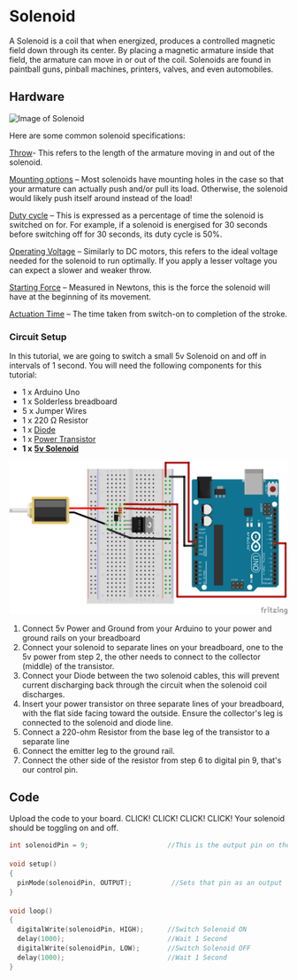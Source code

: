 # Solenoid

A Solenoid is a coil that when energized, produces a controlled magnetic field down through its center. By placing a magnetic armature inside that field, the armature can move in or out of the coil. Solenoids are found in paintball guns, pinball machines, printers, valves, and even automobiles.

## Hardware
![Image of Solenoid](./Images/solenoid.jpg)

Here are some common solenoid specifications:

<u>Throw</u>- This refers to the length of the armature moving in and out of the solenoid.

<u>Mounting options</u> – Most solenoids have mounting holes in the case so that your armature can actually push and/or pull its load. Otherwise, the solenoid would likely push itself around instead of the load!

<u>Duty cycle</u> – This is expressed as a percentage of time the solenoid is switched on for. For example, if a solenoid is energised for 30 seconds before switching off for 30 seconds, its duty cycle is 50%.

<u>Operating Voltage</u> – Similarly to DC motors, this refers to the ideal voltage needed for the solenoid to run optimally. If you apply a lesser voltage you can expect a slower and weaker throw.

<u>Starting Force</u> – Measured in Newtons, this is the force the solenoid will have at the beginning of its movement.

<u>Actuation Time</u> – The time taken from switch-on to completion of the stroke.

### Circuit Setup
In this tutorial, we are going to switch a small 5v Solenoid on and off in intervals of 1 second. You will need the following components for this tutorial:

* 1 x Arduino Uno
* 1 x Solderless breadboard
* 5 x Jumper Wires
* 1 x 220 Ω Resistor
* 1 x [Diode](https://core-electronics.com.au/1n4001-diode-10-pack.html)
* 1 x [Power Transistor](https://core-electronics.com.au/tip120-power-darlington-transistors-3-pack.html)
* **1 x** [**5v Solenoid**](https://core-electronics.com.au/5v-solenoid.html)

 ![Image of Solenoid Diagram](./Images/solenoid-diagram.jpg)

1. Connect 5v Power and Ground from your Arduino to your power and ground rails on your breadboard
2. Connect your solenoid to separate lines on your breadboard, one to the 5v power from step 2, the other needs to connect to the collector (middle) of the transistor.
3. Connect your Diode between the two solenoid cables, this will prevent current discharging back through the circuit when the solenoid coil discharges.
4. Insert your power transistor on three separate lines of your breadboard, with the flat side facing toward the outside. Ensure the collector's leg is connected to the solenoid and diode line.
5. Connect a 220-ohm Resistor from the base leg of the transistor to a separate line
6. Connect the emitter leg to the ground rail.
7. Connect the other side of the resistor from step 6 to digital pin 9, that's our control pin.

## Code
Upload the code to your board. CLICK! CLICK! CLICK! CLICK! Your solenoid should be toggling on and off. 
```C++
int solenoidPin = 9;                    //This is the output pin on the Arduino

void setup() 
{
  pinMode(solenoidPin, OUTPUT);          //Sets that pin as an output
}

void loop() 
{
  digitalWrite(solenoidPin, HIGH);      //Switch Solenoid ON
  delay(1000);                          //Wait 1 Second
  digitalWrite(solenoidPin, LOW);       //Switch Solenoid OFF
  delay(1000);                          //Wait 1 Second
}
```

